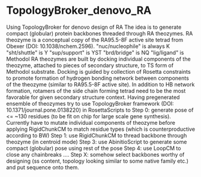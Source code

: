 # TopologyBroker_denovo_RA
Using TopologyBroker for denovo design of RA
The idea is to generate compact (globular) protein backbones threaded through RA theozymes.
RA theozyme is a conceptual copy of the RA95.5-8F active site tetrad from Obexer (DOI: 10.1038/nchem.2596).
"nuc/nucleophile" is always K
"sht/shuttle" is Y
"sup/support" is YST
"brd/bridge" is NQ
"lig/ligand" is Methodol
RA theozymes are built by docking individual components of the theozyme, attached to pieces of secondary structure, to TS form of Methodol substrate. Docking is guided by collection of Rosetta constraints to promote formation of hydrogen bonding network between components of the theozyme (similar to RA95.5-8F active site). In addition to HB network formation, rotamers of the side chain forming tetrad need to be the most favorable for given secondary structure context.
Having pregenerated ensemble of theozymes try to use TopologyBroker framework (DOI: 10.1371/journal.pone.0138220) in RosettaScripts to
Step 0: generate pose of <= ~130 residues (to be fit on chip for large scale gene synthesis). Currently have to mutate individual components of theozyme before applying RigidChunkCM to match residue types (which is counterproductive according to BW)
Step 1: use RigidChunkCM to thread backbone through theozyme (in centroid mode)
Step 3: use AbinitioScript to generate some compact (globular) pose using rest of the pose
Step 4: use LoopCM to close any chainbreaks
....
Step X: somehow select backbones worthy of designing (ss content, topology looking similar to some native family etc.) and put sequence onto them.
